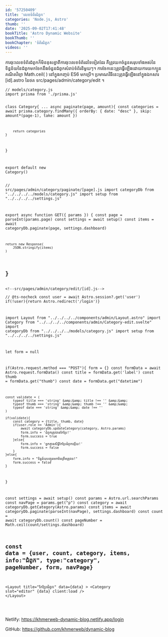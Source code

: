```yaml
---
id: '57250409'
title: 'លេខ​ទំព័រ​ជំពូក'
categories: 'Node.js, Astro'
thumb: ''
date: '2025-09-02T17:41:48'
bookTitle: 'Astro Dynamic Website'
bookThumb: ''
bookChapter: 'ទំព័រ​ជំពូក'
videos: ''
---
```

<p>ការ​ចុះ​លេខ​ទំព័រ​ជំពូក​​ក៏​មិន​ខុស​គ្នា​ពី​ការចុះ​លេខ​ទំព័រ​ដទៃ​ទៀត​ដែរ គឺ​ត្រូវ​យក​ចំនួន​សរុប​ទាំងអស់​នៃ​ទិន្នន័យ​នៃ​ជំពូក​​មក​ចែក​នឹង​ចំនួន​ជំពូក​​សំរាប់​ទំព័រ​និមួយ​ៗ​។ ការចែក​នេះ​​ត្រូវ​ធ្វើឡើងដោយ​ការយក​​ក្បួន​គណិត​វិទ្យា Math.ceil( ) ​​​​​​​​​​​​​​​​​​​​​​​​​​​​​​​​​​​​​​​​​​​នៅក្នុង​កញ្ចប់ ES6 ​មក​ប្រើ​។ ប្រមាណ​វិធី​នេះ​ត្រូវ​ធ្វើ​ឡើង​នៅ​ក្នុង​ឯកសារ [id].astro នៃ​ថត src/pages/admin/category/edit ។</p><pre><code class="js javascript js-code">// models/category.js
import prisma from './prisma.js'

class Category{
	...
	async paginate(page, amount){
        const categories = await prisma.category.findMany({ 
            orderBy: { date: "desc" },
            skip: amount*(page-1),
            take: amount
        })

        return categories
    }
}

export default new Category()</code></pre><pre><code class="js javascript js-code">// src/pages/admin/category/paginate/[page].js
import categoryDb from "../../../../models/category.js"
import setup from "../../../../settings.js"

export async function GET({ params }) {
    const page = parseInt(params.page)
    const settings = await setup()
    const items = await categoryDb.paginate(page, settings.dashboard)
    
    return new Response(
        JSON.stringify(items)
    )
}</code></pre><pre><code class="js javascript js-code">&lt;!--src/pages/admin/category/edit/[id].js--&gt;
---
// @ts-nocheck
const user = await Astro.session?.get('user')
if(!user){return Astro.redirect('/login')}

import Layout from "../../../../components/admin/Layout.astro"
import Category from "../../../../components/admin/Category-edit.svelte"
import categoryDb from "../../../../models/category.js"
import setup from "../../../../settings.js"

let form = null

if(Astro.request.method === "POST"){
    form = {}
    const formData = await Astro.request.formData()
    const title = formData.get('label')
    const thumb = formData.get("thumb")
    const date = formData.get("datetime")

    const validate = (
        typeof title === 'string' &amp;&amp; title !== '' &amp;&amp;
        typeof thumb === 'string' &amp;&amp; thumb !== '' &amp;&amp;
        typeof date === 'string' &amp;&amp; date !== ''
    )

    if(validate){
        const category = {title, thumb, date}
        if(user.role == 'Admin'){
            await categoryDb.updateCategory(category, Astro.params)
            form.info = 'ជំពូក​​​ត្រូវ​បាន​កែប្រែ!'
            form.success = true
        }else{
            form.info = 'អ្នក​គ្មាន​សិទ្ធិ​កែប្រែ​ជំពូក​ឡើយ!'
            form.success = false
        }
    }else{
        form.info = "ទិន្នន័យ​បញ្ជូន​មក​មិន​ត្រឹមត្រូវ​ទេ!"
        form.success = false
    }
}

const settings = await setup()
const params = Astro.url.searchParams
const navPage = params.get("p")
const category = await categoryDb.getCategory(Astro.params)
const items = await categoryDb.paginate(parseInt(navPage), settings.dashboard)
const count = await categoryDb.count()
const pageNumber = Math.ceil(count/settings.dashboard)

const data = {user, count, category, items, info:"ជំពូក", type:"category", pageNumber, form, navPage}
---

&lt;Layout title="កែប្រែជំពូក" data={data} &gt;
    &lt;Category slot="editor" {data} client:load /&gt;
&lt;/Layout&gt;</code></pre><p>&nbsp;</p><p>Netlify: <a href="https://khmerweb-dynamic-blog.netlify.app/login">https://khmerweb-dynamic-blog.netlify.app/login</a></p><p>GitHub: <a href="https://github.com/khmerweb/dynamic-blog">https://github.com/khmerweb/dynamic-blog</a></p>